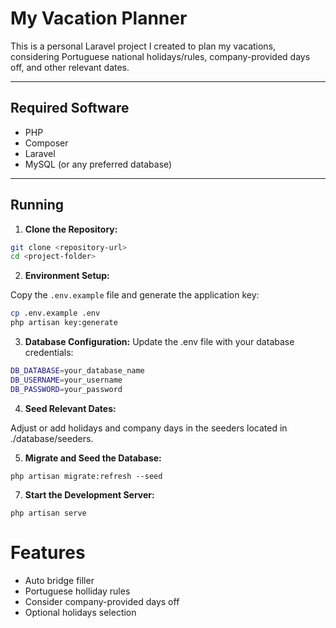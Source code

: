 # My Vacation Planner

This is a personal Laravel project I created to plan my vacations, considering Portuguese national holidays/rules, company-provided days off, and other relevant dates.

---

## Required Software
- PHP
- Composer
- Laravel
- MySQL (or any preferred database)

---

## Running

1. **Clone the Repository:**
```bash
git clone <repository-url>
cd <project-folder>
```

2. **Environment Setup:**
   
Copy the `.env.example` file and generate the application key:
 
```bash
cp .env.example .env
php artisan key:generate
```

3. **Database Configuration:** 
Update the .env file with your database credentials:

```bash
DB_DATABASE=your_database_name
DB_USERNAME=your_username
DB_PASSWORD=your_password
```

4. **Seed Relevant Dates:**
   
Adjust or add holidays and company days in the seeders located in ./database/seeders.

5. **Migrate and Seed the Database:**

  `php artisan migrate:refresh --seed`

7. **Start the Development Server:**
   
  `php artisan serve`


# Features
- Auto bridge filler
- Portuguese holliday rules
- Consider company-provided days off
- Optional holidays selection
